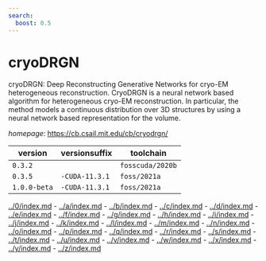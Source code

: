 ```yaml
---
search:
  boost: 0.5
---
```

# cryoDRGN

cryoDRGN: Deep Reconstructing Generative Networks for cryo-EM heterogeneous  reconstruction.  CryoDRGN is a neural network based algorithm for heterogeneous cryo-EM reconstruction. In  particular, the method models a continuous distribution over 3D structures by using a neural  network based representation for the volume.

*homepage*: <https://cb.csail.mit.edu/cb/cryodrgn/>

version | versionsuffix | toolchain
--------|---------------|----------
``0.3.2`` |  | ``fosscuda/2020b``
``0.3.5`` | ``-CUDA-11.3.1`` | ``foss/2021a``
``1.0.0-beta`` | ``-CUDA-11.3.1`` | ``foss/2021a``

[../0/index.md](0) - [../a/index.md](a) - [../b/index.md](b) - [../c/index.md](c) - [../d/index.md](d) - [../e/index.md](e) - [../f/index.md](f) - [../g/index.md](g) - [../h/index.md](h) - [../i/index.md](i) - [../j/index.md](j) - [../k/index.md](k) - [../l/index.md](l) - [../m/index.md](m) - [../n/index.md](n) - [../o/index.md](o) - [../p/index.md](p) - [../q/index.md](q) - [../r/index.md](r) - [../s/index.md](s) - [../t/index.md](t) - [../u/index.md](u) - [../v/index.md](v) - [../w/index.md](w) - [../x/index.md](x) - [../y/index.md](y) - [../z/index.md](z)

